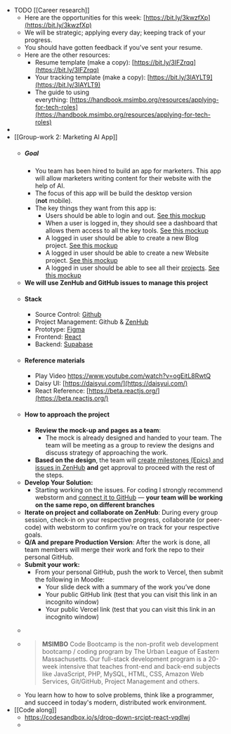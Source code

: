 - TODO [[Career research]]
	- Here are the opportunities for this week: [https://bit.ly/3kwzfXp](https://bit.ly/3kwzfXp)
	- We will be strategic; applying every day; keeping track of your progress.
	- You should have gotten feedback if you've sent your resume.
	- Here are the other resources:
		- Resume template (make a copy): [https://bit.ly/3IFZrqq](https://bit.ly/3IFZrqq)
		- Your tracking template (make a copy): [https://bit.ly/3IAYLT9](https://bit.ly/3IAYLT9)
		- The guide to using everything: [https://handbook.msimbo.org/resources/applying-for-tech-roles](https://handbook.msimbo.org/resources/applying-for-tech-roles)
-
- [[Group-work 2: Marketing AI App]]
	- ##### Goal
		- You team has been hired to build an app for marketers. This app will allow marketers writing content for their website with the help of AI.
		- The focus of this app will be build the desktop version (**not** mobile).
		- The key things they want from this app is:
			- Users should be able to login and out. [See this mockup](https://www.figma.com/file/HqawQyyPZjoW0XSOMIB19b/SEO-Copywriting-AI-Tools?node-id=420%3A34722&t=S5QbvnH1K95VsYNl-0)
			- When a user is logged in, they should see a dashboard that allows them access to all the key tools. [See this mockup](https://www.figma.com/file/HqawQyyPZjoW0XSOMIB19b/SEO-Copywriting-AI-Tools?node-id=421%3A37169&t=S5QbvnH1K95VsYNl-0)
			- A logged in user should be able to create a new Blog project. [See this mockup](https://www.figma.com/file/HqawQyyPZjoW0XSOMIB19b/SEO-Copywriting-AI-Tools?node-id=421%3A42059&t=S5QbvnH1K95VsYNl-0)
			- A logged in user should be able to create a new Website project. [See this mockup](https://www.figma.com/file/HqawQyyPZjoW0XSOMIB19b/SEO-Copywriting-AI-Tools?node-id=0%3A1&t=S5QbvnH1K95VsYNl-0)
			- A logged in user should be able to see all their [projects](https://programs.ulem.org/mod/folder/view.php?id=321). [See this mockup](https://www.figma.com/file/HqawQyyPZjoW0XSOMIB19b/SEO-Copywriting-AI-Tools?node-id=421%3A41208&t=S5QbvnH1K95VsYNl-0)
	- **We will use ZenHub and GitHub issues to manage this project**
	- #### Stack
		- Source Control: [Github](https://github.com/msimbo/ai-writer-app)
		- Project Management: Github & [ZenHub](https://app.zenhub.com/workspaces/f23c1---group-projects-6400b4701fdc560025f4ca78/board)
		- Prototype: [Figma](https://www.figma.com/file/HqawQyyPZjoW0XSOMIB19b/SEO-Copywriting-AI-Tools?node-id=421%3A41208&t=S5QbvnH1K95VsYNl-0)
		- Frontend: [React](https://beta.reactjs.org/)
		- Backend: [Supabase](https://supabase.com/docs)
	- #### Reference materials
		- Play Video https://www.youtube.com/watch?v=ogEitL8RwtQ
		- Daisy UI: [https://daisyui.com/](https://daisyui.com/)
		- React Reference: [https://beta.reactjs.org/](https://beta.reactjs.org/)
	- #### How to approach the project
		- **Review the mock-up and pages as a team**:
			- The mock is already designed and handed to your team. The team will be meeting as a group to review the designs and discuss strategy of approaching the work.
		- **Based on the design**, the team will [create milestones (Epics) and issues in ZenHub](https://app.zenhub.com/workspaces/f23c1---ai-marketing-app-6400b4701fdc560025f4ca78/board) **and** get approval to proceed with the rest of the steps.
	- **Develop Your Solution:**
		- Starting working on the issues. For coding I strongly recommend webstorm and [connect it to GitHub](https://www.google.com/url?sa=t&rct=j&q=&esrc=s&source=web&cd=&cad=rja&uact=8&ved=2ahUKEwiVtPDoiov9AhVDk4kEHcq4Az0QwqsBegQIDBAF&url=https%3A%2F%2Fwww.youtube.com%2Fwatch%3Fv%3DiV0iW8L6yt8&usg=AOvVaw3vCNj-5zjNSuWKcep-UDDf) — **your team will be working on the same repo, on different branches**
	- **Iterate on project and collaborate on ZenHub**: During every group session, check-in on your respective progress, collaborate (or peer-code) with webstorm to confirm you’re on track for your respective goals.
	- **Q/A and prepare Production Version**: After the work is done, all team members will merge their work and fork the repo to their personal GitHub.
	- **Submit your work:**
		- From your personal GitHub, push the work to Vercel, then submit the following in Moodle:
			- Your slide deck with a summary of the work you’ve done
			- Your public GitHub link (test that you can visit this link in an incognito window)
			- Your public Vercel link (test that you can visit this link in an incognito window)
	- >
	- >**MSIMBO** Code Bootcamp is the non-profit web development bootcamp / coding program by The Urban League of Eastern Massachusetts. Our full-stack development program is a 20-week intensive that teaches front-end and back-end subjects like JavaScript, PHP, MySQL, HTML, CSS, Amazon Web Services, Git/GitHub, Project Management and others.
	- You learn how to how to solve problems, think like a programmer, and succeed in today's modern, distributed work environment.
- [[Code along]]
	- https://codesandbox.io/s/drop-down-srcipt-react-vqdlwj
	-